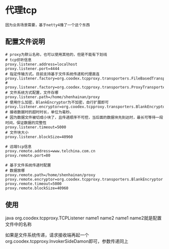 # 代理tcp

    因为业务场景需要，基于netty4擼了一个这个东西
    
## 配置文件说明

```properties
# proxy为默认名称，也可以使用其他的，但是不能有下划线
# tcp侦听信息
proxy.listener.address=localhost
proxy.listener.port=4444
# 指定传输方式。目前支持基于文件系统传递和代理直连
proxy.listener.factory=org.coodex.tcpproxy.transporters.FileBasedTransporterFactory
# proxy.listener.factory=org.coodex.tcpproxy.transporters.ProxyTransporterFactory
# 文件系统方式配置，文件存哪
proxy.listener.path=/home/shenhainan/proxy
# 使用什么加密，BlankEncryptor为不加密，自行扩展即可
proxy.listener.encryptor=org.coodex.tcpproxy.transporters.BlankEncryptor
# 接收数据时的超时时长，单位为毫秒。
# 因为数据文件被切成小块了，且传递顺序不可控，当后面的数据块先到达时，最长可等待一段时间，保证数据的完整性
proxy.listener.timeout=5000
# 文件块大小
proxy.listener.blockSize=40960

# 远端tcp信息
proxy.remote.address=www.telchina.com.cn
proxy.remote.port=80

# 基于文件系统传递时配置
# 数据放哪
proxy.remote.path=/home/shenhainan/proxy
proxy.remote.encryptor=org.coodex.tcpproxy.transporters.BlankEncryptor
proxy.remote.timeout=5000
proxy.remote.blockSize=40960
```

## 使用

java org.coodex.tcpproxy.TCPListener name1 name2
name1 name2就是配置文件中的名称

如果是文件系统传递，请求接收端再起一个org.coodex.tcpproxy.InvokerSideDamon即可，参数传递同上
